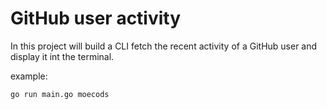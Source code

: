 # GitHub user activity 

In this project will build a CLI fetch the recent activity of a GitHub user and display it int the terminal.

example:
```bash
go run main.go moecods
```
